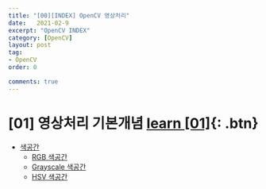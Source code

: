 ```yaml
---
title: "[00][INDEX] OpenCV 영상처리"
date:   2021-02-9
excerpt: "OpenCV INDEX"
category: [OpenCV]
layout: post
tag:
- OpenCV
order: 0

comments: true
---
```



# [01] 영상처리 기본개념  [learn [01]](https://yerimoh.github.io//C1/){: .btn} 

- [색공간](#색공간)
  * [RGB 색공간](#rgb-색공간)
  * [Grayscale 색공간](#grayscale-색공간)
  * [HSV 색공간](#hsv-색공간)
